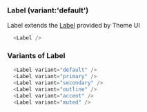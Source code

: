 ### Label (variant:'default')

Label extends the [Label](https://theme-ui.com/components/label) provided by Theme UI

```js
  <Label />
```

### Variants of Label

```js
  <Label variant="default" />
  <Label variant="primary" />
  <Label variant="secondary" />
  <Label variant="outline" />
  <Label variant="accent" />
  <Label variant="muted" />
```
